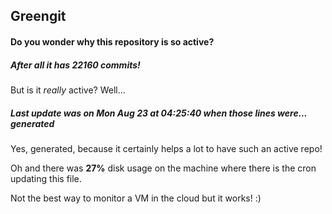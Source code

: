 ## Greengit

#### Do you wonder why this repository is so active?

##### After all it has 22160 commits!

But is it *really* active? Well...

##### Last update was on Mon Aug 23 at 04:25:40 when those lines were... generated

Yes, generated, because it certainly helps a lot to have such an active repo!

Oh and there was **27%** disk usage on the machine
where there is the cron updating this file.

Not the best way to monitor a VM in the cloud but it works! :)
